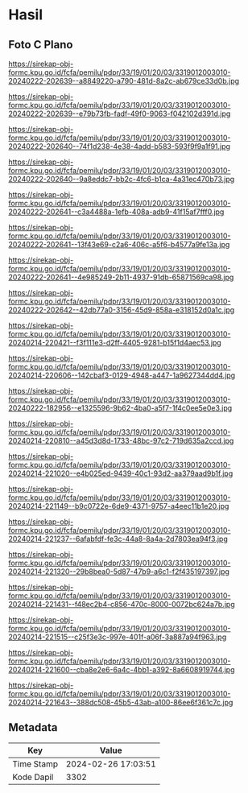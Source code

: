 # Hasil

## Foto C Plano

https://sirekap-obj-formc.kpu.go.id/fcfa/pemilu/pdpr/33/19/01/20/03/3319012003010-20240222-202639--a8849220-a790-481d-8a2c-ab679ce33d0b.jpg

https://sirekap-obj-formc.kpu.go.id/fcfa/pemilu/pdpr/33/19/01/20/03/3319012003010-20240222-202639--e79b73fb-fadf-49f0-9063-f042102d391d.jpg

https://sirekap-obj-formc.kpu.go.id/fcfa/pemilu/pdpr/33/19/01/20/03/3319012003010-20240222-202640--74f1d238-4e38-4add-b583-593f9f9a1f91.jpg

https://sirekap-obj-formc.kpu.go.id/fcfa/pemilu/pdpr/33/19/01/20/03/3319012003010-20240222-202640--9a8eddc7-bb2c-4fc6-b1ca-4a31ec470b73.jpg

https://sirekap-obj-formc.kpu.go.id/fcfa/pemilu/pdpr/33/19/01/20/03/3319012003010-20240222-202641--c3a4488a-1efb-408a-adb9-41f15af7fff0.jpg

https://sirekap-obj-formc.kpu.go.id/fcfa/pemilu/pdpr/33/19/01/20/03/3319012003010-20240222-202641--13f43e69-c2a6-406c-a5f6-b4577a9fe13a.jpg

https://sirekap-obj-formc.kpu.go.id/fcfa/pemilu/pdpr/33/19/01/20/03/3319012003010-20240222-202641--4e985249-2b11-4937-91db-65871569ca98.jpg

https://sirekap-obj-formc.kpu.go.id/fcfa/pemilu/pdpr/33/19/01/20/03/3319012003010-20240222-202642--42db77a0-3156-45d9-858a-e318152d0a1c.jpg

https://sirekap-obj-formc.kpu.go.id/fcfa/pemilu/pdpr/33/19/01/20/03/3319012003010-20240214-220421--f3f111e3-d2ff-4405-9281-b15f1d4aec53.jpg

https://sirekap-obj-formc.kpu.go.id/fcfa/pemilu/pdpr/33/19/01/20/03/3319012003010-20240214-220606--142cbaf3-0129-4948-a447-1a9627344dd4.jpg

https://sirekap-obj-formc.kpu.go.id/fcfa/pemilu/pdpr/33/19/01/20/03/3319012003010-20240222-182956--e1325596-9b62-4ba0-a5f7-1f4c0ee5e0e3.jpg

https://sirekap-obj-formc.kpu.go.id/fcfa/pemilu/pdpr/33/19/01/20/03/3319012003010-20240214-220810--a45d3d8d-1733-48bc-97c2-719d635a2ccd.jpg

https://sirekap-obj-formc.kpu.go.id/fcfa/pemilu/pdpr/33/19/01/20/03/3319012003010-20240214-221020--e4b025ed-9439-40c1-93d2-aa379aad9b1f.jpg

https://sirekap-obj-formc.kpu.go.id/fcfa/pemilu/pdpr/33/19/01/20/03/3319012003010-20240214-221149--b9c0722e-6de9-4371-9757-a4eec11b1e20.jpg

https://sirekap-obj-formc.kpu.go.id/fcfa/pemilu/pdpr/33/19/01/20/03/3319012003010-20240214-221237--6afabfdf-fe3c-44a8-8a4a-2d7803ea94f3.jpg

https://sirekap-obj-formc.kpu.go.id/fcfa/pemilu/pdpr/33/19/01/20/03/3319012003010-20240214-221320--29b8bea0-5d87-47b9-a6c1-f2f435197397.jpg

https://sirekap-obj-formc.kpu.go.id/fcfa/pemilu/pdpr/33/19/01/20/03/3319012003010-20240214-221431--f48ec2b4-c856-470c-8000-0072bc624a7b.jpg

https://sirekap-obj-formc.kpu.go.id/fcfa/pemilu/pdpr/33/19/01/20/03/3319012003010-20240214-221515--c25f3e3c-997e-401f-a06f-3a887a94f963.jpg

https://sirekap-obj-formc.kpu.go.id/fcfa/pemilu/pdpr/33/19/01/20/03/3319012003010-20240214-221600--cba8e2e6-6a4c-4bb1-a392-8a6608919744.jpg

https://sirekap-obj-formc.kpu.go.id/fcfa/pemilu/pdpr/33/19/01/20/03/3319012003010-20240214-221643--388dc508-45b5-43ab-a100-86ee6f361c7c.jpg


## Metadata

| Key        | Value               |
| ---------- | ------------------- |
| Time Stamp | 2024-02-26 17:03:51 |
| Kode Dapil | 3302                |



